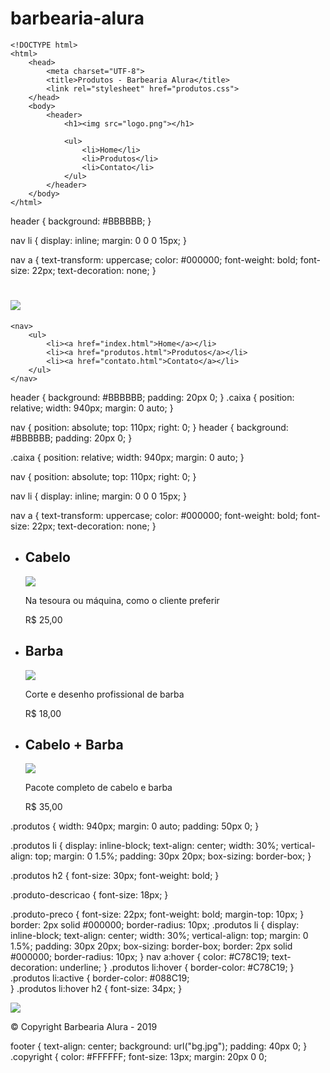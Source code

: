 # barbearia-alura

```
<!DOCTYPE html>
<html>
    <head>
        <meta charset="UTF-8">
        <title>Produtos - Barbearia Alura</title>
        <link rel="stylesheet" href="produtos.css">
    </head>
    <body>
        <header>
            <h1><img src="logo.png"></h1>

            <ul>
                <li>Home</li>
                <li>Produtos</li>
                <li>Contato</li>
            </ul>
        </header>
    </body>
</html>
```
header {
    background: #BBBBBB;
}

nav li {
    display: inline;
    margin: 0 0 0 15px;
}

nav a {
    text-transform: uppercase;
    color: #000000;
    font-weight: bold;
    font-size: 22px;
    text-decoration: none;
}
<link rel="stylesheet" href="reset.css">
<link rel="stylesheet" href="produtos.css">
<div class="caixa">
    <h1><img src="logo.png"></h1>

    <nav>
        <ul>
            <li><a href="index.html">Home</a></li>
            <li><a href="produtos.html">Produtos</a></li>
            <li><a href="contato.html">Contato</a></li>
        </ul>
    </nav>
</div>
header {
    background: #BBBBBB;
    padding: 20px 0;
}
.caixa {
    position: relative;
    width: 940px;
    margin: 0 auto;
}

nav {
    position: absolute;
    top: 110px;
    right: 0;
}
header {
    background: #BBBBBB;
    padding: 20px 0;
}

.caixa {
    position: relative;
    width: 940px;
    margin: 0 auto;
}

nav {
    position: absolute;
    top: 110px;
    right: 0;
}

nav li {
    display: inline;
    margin: 0 0 0 15px;
}

nav a {
    text-transform: uppercase;
    color: #000000;
    font-weight: bold;
    font-size: 22px;
    text-decoration: none;
}
<main>
    <ul class="produtos">
        <li>
            <h2>Cabelo</h2>
            <img src="cabelo.jpg">
            <p class="produto-descricao">Na tesoura ou máquina, como o cliente preferir</p>
            <p class="produto-preco">R$ 25,00</p>
        </li>
        <li>
            <h2>Barba</h2>
            <img src="barba.jpg">
            <p class="produto-descricao">Corte e desenho profissional de barba</p>
            <p class="produto-preco">R$ 18,00</p>
        </li>
        <li>
            <h2>Cabelo + Barba</h2>
            <img src="cabelo+barba.jpg">
            <p class="produto-descricao">Pacote completo de cabelo e barba</p>
            <p class="produto-preco">R$ 35,00</p>
        </li>
    </ul>
</main>
.produtos {
    width: 940px;
    margin: 0 auto;
    padding: 50px 0;
}

.produtos li {
    display: inline-block;
    text-align: center;
    width: 30%;
    vertical-align: top;
    margin: 0 1.5%;
    padding: 30px 20px;
    box-sizing: border-box;
}

.produtos h2 {
    font-size: 30px;
    font-weight: bold;
}

.produto-descricao {
    font-size: 18px;
}

.produto-preco {
    font-size: 22px;
    font-weight: bold;
    margin-top: 10px;
}
border: 2px solid #000000;
border-radius: 10px;
.produtos li {
    display: inline-block;
    text-align: center;
    width: 30%;
    vertical-align: top;
    margin: 0 1.5%;
    padding: 30px 20px;
    box-sizing: border-box;
    border: 2px solid #000000;
    border-radius: 10px;
}
nav a:hover {
    color: #C78C19;
    text-decoration: underline;
}
.produtos li:hover {
    border-color: #C78C19;
}
.produtos li:active {
    border-color: #088C19;    
}
.produtos li:hover h2 {
    font-size: 34px;
}
<footer>
    <img src="logo-branco.png">
    <p class="copyright">&copy; Copyright Barbearia Alura - 2019</p>
</footer>
footer {
    text-align: center;
    background: url("bg.jpg");
    padding: 40px 0;
}
.copyright {
    color: #FFFFFF;
    font-size: 13px;
    margin: 20px 0 0;
